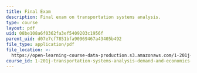 ```yaml
---
title: Final Exam
description: Final exam on transportation systems analysis.
type: course
layout: pdf
uid: 08be108a6f0362fa3ef5409203c1956f
parent_uid: d07e7cf7851bfa90969467a43405b492
file_type: application/pdf
file_location: >-
  https://open-learning-course-data-production.s3.amazonaws.com/1-201j-transportation-systems-analysis-demand-and-economics-fall-2008/08be108a6f0362fa3ef5409203c1956f_MIT1_201JF08_final.pdf
course_id: 1-201j-transportation-systems-analysis-demand-and-economics-fall-2008
---
```

